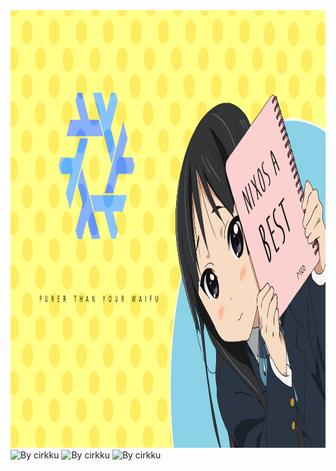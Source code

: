 <img height="700" src="mio-purer-than-your-waifu.png" alt="By unknown author"/>

<img height="700" src="nix-glow.png" alt="By cirkku"/>

<img height="700" src="nix-glow-black.png" alt="By cirkku"/>

<img height="700" src="nix-glow-gruvbox.png" alt="By cirkku"/>

